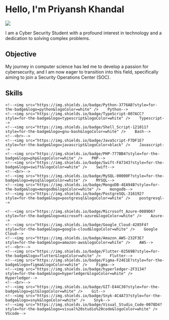 # Hello, I'm Priyansh Khandal
<a href="https://www.linkedin.com/in/priyanshkhandal/"><img src="https://img.shields.io/badge/-LinkedIn-0072b1?&style=for-the-badge&logo=linkedin&logoColor=white" /></a>

<!--
[Brief Introduction - Remove this afterwards]
-->

I am a Cyber Security Student with a profound interest in technology and a dedication to solving complex problems.

## Objective
<!--
    [Provide Objective - Remove this afterwards]]
-->
My journey in computer science has led me to develop a passion for cybersecurity, and I am now eager to transition into this field, specifically aiming to join a Security Operations Center (SOC).

## Skills
<!--
    [Provide skills and associated project. Make sure to hyperlink the project - Remove this afterwards]]
-->
<!--
| Skill                                         | Associated Project         |
|-----------------------------------------------|----------------------------|
| SIEM Implementation and Log Analysis          | <a href="">Detection Lab</a>|
| Network Traffic Monitoring and Attack Detection | <a href="">Detection Lab</a>|
| Security Automation with Shuffle SOAR         | <a href="">SOC Automation Lab</a>|
| Incident Response Planning and Execution      | <a href="">SOC Automation Lab</a>|
| Case Management with TheHive                  | <a href="">SOC Automation Lab</a>|
| Scripting and Automation for Threat Mitigation | <a href="">SOC Automation Lab</a>|

## Tools
<!--
    [Provide tools and break them down into categories. Use ChatGPT to help create the link - Remove this afterwards]]
-->

<!--
### Network
<div>
    <img src="https://img.shields.io/badge/-Wireshark-1679A7?&style=for-the-badge&logo=Wireshark&logoColor=white" />
    <img src="https://img.shields.io/badge/-Suricata-EF3B2D?&style=for-the-badge&logo=Suricata&logoColor=white" />
    <img src="https://img.shields.io/badge/-Zeek-777BB4?&style=for-the-badge&logo=Zeek&logoColor=white" />
</div>

### Endpoint
<div>
    <img src="https://img.shields.io/badge/-Microsoft_Defender_for_Endpoint-00A4EF?&style=for-the-badge&logo=Microsoft&logoColor=white" />
    <img src="https://img.shields.io/badge/-Velociraptor-4B275F?&style=for-the-badge&logo=Velociraptor&logoColor=white" />
</div>

### SIEM
<div>
    <img src="https://img.shields.io/badge/-Microsoft_Sentinel-0078D4?&style=for-the-badge&logo=Microsoft&logoColor=white" />
    <img src="https://img.shields.io/badge/-Splunk-000000?&style=for-the-badge&logo=Splunk&logoColor=white" />
    <img src="https://img.shields.io/badge/-Elastic-005571?&style=for-the-badge&logo=Elastic&logoColor=white" />
</div>
-->

<!--
### Programming Languages
<div>-->
    <!--<img src="https://img.shields.io/badge/Python-3776AB?style=for-the-badge&logo=python&logoColor=white" />    Python-->
    <!--<img src="https://img.shields.io/badge/TypeScript-007ACC?style=for-the-badge&logo=typescript&logoColor=white" />    Typescript-->
    <!--<img src="https://img.shields.io/badge/Shell_Script-121011?style=for-the-badge&logo=gnu-bash&logoColor=white" />    Bash-->
    <!--<br>-->
    <!--<img src="https://img.shields.io/badge/JavaScript-F7DF1E?style=for-the-badge&logo=javascript&logoColor=black" />    Javascript-->
    <!--<img src="https://img.shields.io/badge/PHP-777BB4?style=for-the-badge&logo=php&logoColor=white" />    PHP-->
    <!--<img src="https://img.shields.io/badge/Swift-FA7343?style=for-the-badge&logo=swift&logoColor=white" />    Swift-->
    <!--<br>-->
    <!--<img src="https://img.shields.io/badge/MySQL-00000F?style=for-the-badge&logo=mysql&logoColor=white" />    MYSQL-->
    <!--<img src="https://img.shields.io/badge/MongoDB-4EA94B?style=for-the-badge&logo=mongodb&logoColor=white" />    mongodb-->
    <!--<img src="https://img.shields.io/badge/PostgreSQL-316192?style=for-the-badge&logo=postgresql&logoColor=white" />    postgresql--> 
<!--</div>

### Skills
<div>-->
    <!--<img src="https://img.shields.io/badge/Microsoft_Azure-0089D6?style=for-the-badge&logo=microsoft-azure&logoColor=white" />    Azure-->
    <!--<img src="https://img.shields.io/badge/Google_Cloud-4285F4?style=for-the-badge&logo=google-cloud&logoColor=white" />    Google Cloud-->
    <!--<img src="https://img.shields.io/badge/Amazon_AWS-232F3E?style=for-the-badge&logo=amazon-aws&logoColor=white" />    AWS-->
    <!--<br>-->
    <!--<img src="https://img.shields.io/badge/Flutter-02569B?style=for-the-badge&logo=flutter&logoColor=white" />    Flutter-->
    <!--<img src="https://img.shields.io/badge/Figma-F24E1E?style=for-the-badge&logo=figma&logoColor=white" />    Figma-->
    <!--<img src="https://img.shields.io/badge/hyperledger-2F3134?style=for-the-badge&logo=hyperledger&logoColor=white" />    Hyperledger-->
    <!--<br>-->
    <!--<img src="https://img.shields.io/badge/GIT-E44C30?style=for-the-badge&logo=git&logoColor=white" />    Git-->
    <!--<img src="https://img.shields.io/badge/Snyk-4C4A73?style=for-the-badge&logo=snyk&logoColor=white" />    Snyk-->
    <!--<img src="https://img.shields.io/badge/Visual_Studio_Code-0078D4?style=for-the-badge&logo=visual%20studio%20code&logoColor=white" />    VScode-->
<!--</div>-->




<!--
## Certifications
[Provide certifications that you have obtained. Use ChatGPT to help create the link - Remove this afterwards]]
<div>
<img src="https://img.shields.io/badge/-Security%2B-FF0000?&style=for-the-badge&logo=CompTIA&logoColor=white" />
<img src="https://img.shields.io/badge/-Network%2B-007ACC?&style=for-the-badge&logo=CompTIA&logoColor=white" />
<img src="https://img.shields.io/badge/-A%2B-4D4D4D?&style=for-the-badge&logo=CompTIA&logoColor=white" />
<img src="https://img.shields.io/badge/-CDSA-006400?&style=for-the-badge&logoColor=white" />
<img src="https://img.shields.io/badge/-CCD-000080?&style=for-the-badge&logoColor=white" />
</div>
-->

<!--
## Projects
- Detection Lab
- SOC Automation Project
- Malware Detector using Python
- NFT Marketplace using Blockchain
- Personalized Firewall using Python, Bash
- File Zipper using C++
- e-Voting system using BlockChain
- Personal Bank payment gateway using Solidity
- Simple Auction using Solidity
-->




<!--
### Hi there 👋
**k-priyansh/k-priyansh** is a ✨ _special_ ✨ repository because its `README.md` (this file) appears on your GitHub profile.

Here are some ideas to get you started:

- 🔭 I’m currently working on ...
- 🌱 I’m currently learning ...
- 👯 I’m looking to collaborate on ...
- 🤔 I’m looking for help with ...
- 💬 Ask me about ...
- 📫 How to reach me: ...
- 😄 Pronouns: ...
- ⚡ Fun fact: ...
-->


